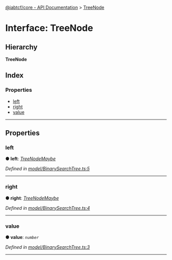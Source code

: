 [@iabtcf/core - API Documentation](../README.md) > [TreeNode](../interfaces/treenode.md)

# Interface: TreeNode

## Hierarchy

**TreeNode**

## Index

### Properties

* [left](treenode.md#left)
* [right](treenode.md#right)
* [value](treenode.md#value)

---

## Properties

<a id="left"></a>

###  left

**● left**: *[TreeNodeMaybe](../#treenodemaybe)*

*Defined in [model/BinarySearchTree.ts:5](https://github.com/chrispaterson/iabtcf-es/blob/2c1666e/modules/core/src/model/BinarySearchTree.ts#L5)*

___
<a id="right"></a>

###  right

**● right**: *[TreeNodeMaybe](../#treenodemaybe)*

*Defined in [model/BinarySearchTree.ts:4](https://github.com/chrispaterson/iabtcf-es/blob/2c1666e/modules/core/src/model/BinarySearchTree.ts#L4)*

___
<a id="value"></a>

###  value

**● value**: *`number`*

*Defined in [model/BinarySearchTree.ts:3](https://github.com/chrispaterson/iabtcf-es/blob/2c1666e/modules/core/src/model/BinarySearchTree.ts#L3)*

___

